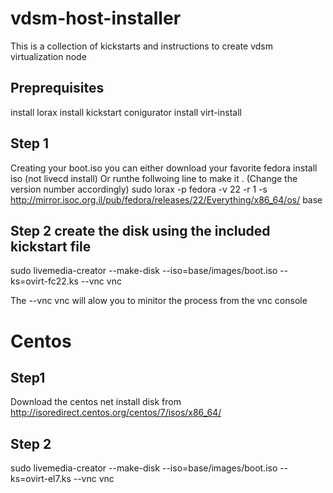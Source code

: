 # vdsm-host-installer
This is a collection of kickstarts and instructions to create vdsm virtualization node

## Preprequisites
install lorax
install kickstart conigurator
install virt-install

## Step 1
Creating your boot.iso
you can either download your favorite fedora install iso (not livecd install)
Or runthe follwoing line to make it . (Change the version number accordingly)
sudo lorax -p fedora -v 22 -r 1 -s http://mirror.isoc.org.il/pub/fedora/releases/22/Everything/x86_64/os/ base

## Step 2 create the disk using the included kickstart file
 sudo livemedia-creator --make-disk --iso=base/images/boot.iso --ks=ovirt-fc22.ks --vnc vnc

 The --vnc vnc will alow you to minitor the process from the vnc console

 # Centos

 ## Step1
 Download the centos net install disk from  http://isoredirect.centos.org/centos/7/isos/x86_64/

 ## Step 2
 sudo livemedia-creator --make-disk --iso=base/images/boot.iso --ks=ovirt-el7.ks --vnc vnc

